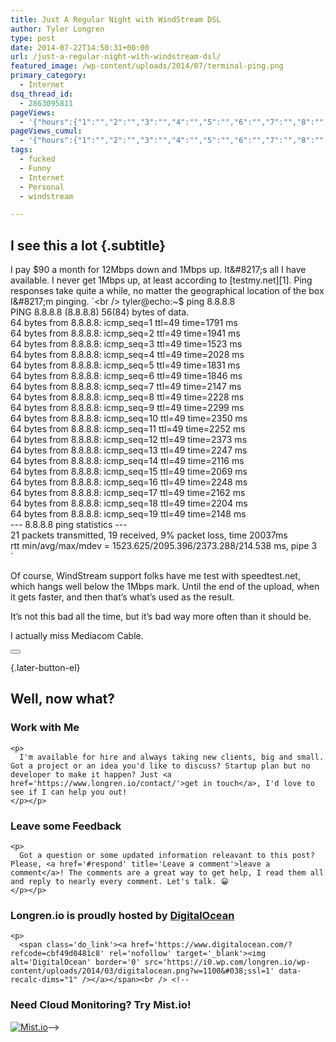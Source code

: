 ```yaml
---
title: Just A Regular Night with WindStream DSL
author: Tyler Longren
type: post
date: 2014-07-22T14:50:31+00:00
url: /just-a-regular-night-with-windstream-dsl/
featured_image: /wp-content/uploads/2014/07/terminal-ping.png
primary_category:
  - Internet
dsq_thread_id:
  - 2863095811
pageViews:
  - '{"hours":{"1":"","2":"","3":"","4":"","5":"","6":"","7":"","8":"","9":"","10":"","11":"","12":"","13":"","14":"","15":"","16":"","17":"","18":"","19":"","20":"","21":"","22":"","23":"","24":"","25":"","26":"","27":"","28":"","29":"","30":"","31":"","32":"","33":"","34":"","35":"","36":"","37":"","38":"","39":"","40":"","41":"","42":"","43":"","44":"","45":"","46":"","47":""},"days":{"2":"","3":"","4":"","5":"","6":"","7":"","8":"","9":"","10":"","11":"","12":"","13":"","14":""},"weeks":{"3":"","4":"","5":"","6":"","7":"","8":"","9":"","10":"","11":"","12":""},"months":{"4":"","5":"","6":"","7":"","8":"","9":"","10":"","11":"","12":"","13":"","14":"","15":"","16":"","17":"","18":"","19":"","20":"","21":"","22":"","23":"","24":""}}'
pageViews_cumul:
  - '{"hours":{"1":"","2":"","3":"","4":"","5":"","6":"","7":"","8":"","9":"","10":"","11":"","12":"","13":"","14":"","15":"","16":"","17":"","18":"","19":"","20":"","21":"","22":"","23":"","24":"","25":"","26":"","27":"","28":"","29":"","30":"","31":"","32":"","33":"","34":"","35":"","36":"","37":"","38":"","39":"","40":"","41":"","42":"","43":"","44":"","45":"","46":"","47":""},"days":{"2":"","3":"","4":"","5":"","6":"","7":"","8":"","9":"","10":"","11":"","12":"","13":"","14":""},"weeks":{"3":"","4":"","5":"","6":"","7":"","8":"","9":"","10":"","11":"","12":""},"months":{"4":"","5":"","6":"","7":"","8":"","9":"","10":"","11":"","12":"","13":"","14":"","15":"","16":"","17":"","18":"","19":"","20":"","21":"","22":"","23":"","24":""}}'
tags:
  - fucked
  - Funny
  - Internet
  - Personal
  - windstream

---
```

## I see this a lot {.subtitle}

I pay $90 a month for 12Mbps down and 1Mbps up. It&#8217;s all I have available. I never get 1Mbps up, at least according to [testmy.net][1]. Ping responses take quite a while, no matter the geographical location of the box I&#8217;m pinging.  
`<br />
tyler@echo:~$ ping 8.8.8.8<br />
PING 8.8.8.8 (8.8.8.8) 56(84) bytes of data.<br />
64 bytes from 8.8.8.8: icmp_seq=1 ttl=49 time=1791 ms<br />
64 bytes from 8.8.8.8: icmp_seq=2 ttl=49 time=1941 ms<br />
64 bytes from 8.8.8.8: icmp_seq=3 ttl=49 time=1523 ms<br />
64 bytes from 8.8.8.8: icmp_seq=4 ttl=49 time=2028 ms<br />
64 bytes from 8.8.8.8: icmp_seq=5 ttl=49 time=1831 ms<br />
64 bytes from 8.8.8.8: icmp_seq=6 ttl=49 time=1846 ms<br />
64 bytes from 8.8.8.8: icmp_seq=7 ttl=49 time=2147 ms<br />
64 bytes from 8.8.8.8: icmp_seq=8 ttl=49 time=2228 ms<br />
64 bytes from 8.8.8.8: icmp_seq=9 ttl=49 time=2299 ms<br />
64 bytes from 8.8.8.8: icmp_seq=10 ttl=49 time=2350 ms<br />
64 bytes from 8.8.8.8: icmp_seq=11 ttl=49 time=2252 ms<br />
64 bytes from 8.8.8.8: icmp_seq=12 ttl=49 time=2373 ms<br />
64 bytes from 8.8.8.8: icmp_seq=13 ttl=49 time=2247 ms<br />
64 bytes from 8.8.8.8: icmp_seq=14 ttl=49 time=2116 ms<br />
64 bytes from 8.8.8.8: icmp_seq=15 ttl=49 time=2069 ms<br />
64 bytes from 8.8.8.8: icmp_seq=16 ttl=49 time=2248 ms<br />
64 bytes from 8.8.8.8: icmp_seq=17 ttl=49 time=2162 ms<br />
64 bytes from 8.8.8.8: icmp_seq=18 ttl=49 time=2204 ms<br />
64 bytes from 8.8.8.8: icmp_seq=19 ttl=49 time=2148 ms<br />
--- 8.8.8.8 ping statistics ---<br />
21 packets transmitted, 19 received, 9% packet loss, time 20037ms<br />
rtt min/avg/max/mdev = 1523.625/2095.396/2373.288/214.538 ms, pipe 3<br />
` 

Of course, WindStream support folks have me test with speedtest.net, which hangs well below the 1Mbps mark. Until the end of the upload, when it gets faster, and then that&#8217;s what&#8217;s used as the result.

It&#8217;s not this bad all the time, but it&#8217;s bad way more often than it should be.

I actually miss Mediacom Cable. 

<div class="wpulike wpulike-default " >
  <div class="wp_ulike_general_class wp_ulike_is_not_liked">
    <button type="button"
					aria-label="Like Button"
					data-ulike-id="7191"
					data-ulike-nonce="7fe4f16145"
					data-ulike-type="likeThis"
					data-ulike-template="wpulike-default"
					data-ulike-display-likers="0"
					data-ulike-disable-pophover="0"
					class="wp_ulike_btn wp_ulike_put_image wp_likethis_7191"></button><span class="count-box"></span>
  </div>
</div>

[][2]{.later-button-el}

<div class='what-next'>
  <h2>
    Well, now what?
  </h2>
  
  <div class='hire'>
    <h3>
      Work with Me
    </h3>
    
    <p>
      I'm available for hire and always taking new clients, big and small. Got a project or an idea you'd like to discuss? Startup plan but no developer to make it happen? Just <a href='https://www.longren.io/contact/'>get in touch</a>, I'd love to see if I can help you out!
    </p></p>
  </div>
  
  <div class='hire'>
    <h3>
      Leave some Feedback
    </h3>
    
    <p>
      Got a question or some updated information releavant to this post? Please, <a href='#respond' title='Leave a comment'>leave a comment</a>! The comments are a great way to get help, I read them all and reply to nearly every comment. Let's talk. 😀
    </p></p>
  </div>
  
  <div class='now-what-bottom-ad'>
    <h3>
      Longren.io is proudly hosted by <a href='https://www.digitalocean.com/?refcode=cbf49d0481c8'>DigitalOcean</a>
    </h3>
    
    <p>
      <span class='do_link'><a href='https://www.digitalocean.com/?refcode=cbf49d0481c8' rel='nofollow' target='_blank'><img alt='DigitalOcean' border='0' src='https://i0.wp.com/longren.io/wp-content/uploads/2014/03/digitalocean.png?w=1100&#038;ssl=1' data-recalc-dims="1" /></a></span><br /> <!--

<h3>Need Cloud Monitoring? Try Mist.io!</h3>

<span class='do_link'><a href='http://mist.io/?ref=tyler' rel='nofollow' target='_blank'><img alt='Mist.io' border='0' src='https://i0.wp.com/longren.io/wp-content/uploads/2014/04/mistio.jpg?w=1100&#038;ssl=1' data-recalc-dims="1"></a></span>--></div> </div>

 [1]: http://testmy.net/
 [2]: #